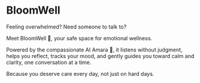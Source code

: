 # BloomWell 
Feeling overwhelmed? Need someone to talk to? 

Meet BloomWell 🌸, your safe space for emotional wellness.  

Powered by the compassionate AI Amara 🌿, it listens without judgment, helps you reflect, tracks your mood, and gently guides you toward calm and clarity, one conversation at a time.  

Because you deserve care every day, not just on hard days.
